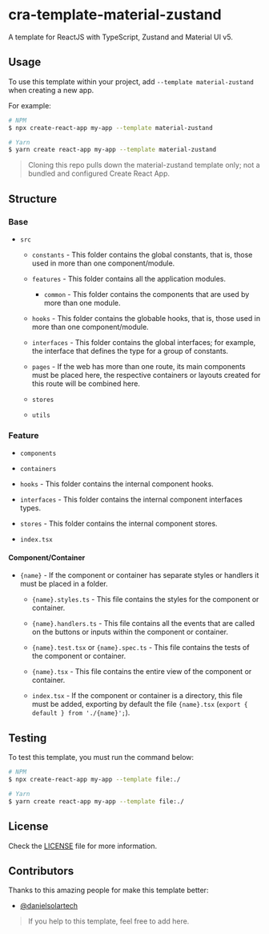 # cra-template-material-zustand

A template for ReactJS with TypeScript, Zustand and Material UI v5.

## Usage

To use this template within your project, add `--template material-zustand` when creating a new app.

For example:

```sh
# NPM
$ npx create-react-app my-app --template material-zustand

# Yarn
$ yarn create react-app my-app --template material-zustand
```

> Cloning this repo pulls down the material-zustand template only; not a bundled and configured Create React App.

## Structure

### Base

- `src`
  - `constants` - This folder contains the global constants, that is, those used in more than one component/module.

  - `features` - This folder contains all the application modules.
    - `common` - This folder contains the components that are used by more than one module.

  - `hooks` - This folder contains the globable hooks, that is, those used in more than one component/module.

  - `interfaces` - This folder contains the global interfaces; for example, the interface that defines the type for a group of constants.

  - `pages` - If the web has more than one route, its main components must be placed here, the respective containers or layouts created for this route will be combined here.

  - `stores`

  - `utils`

### Feature

- `components`

- `containers`

- `hooks` - This folder contains the internal component hooks.

- `interfaces` - This folder contains the internal component interfaces types.

- `stores` - This folder contains the internal component stores.

- `index.tsx`

#### Component/Container

- `{name}` - If the component or container has separate styles or handlers it must be placed in a folder.

  - `{name}.styles.ts` - This file contains the styles for the component or container.

  - `{name}.handlers.ts` - This file contains all the events that are called on the buttons or inputs within the component or container.

  - `{name}.test.tsx` or `{name}.spec.ts` - This file contains the tests of the component or container.

  - `{name}.tsx` - This file contains the entire view of the component or container.

  - `index.tsx` - If the component or container is a directory, this file must be added, exporting by default the file `{name}.tsx` (`export { default } from './{name}';`).

## Testing

To test this template, you must run the command below:

```sh
# NPM
$ npx create-react-app my-app --template file:./

# Yarn
$ yarn create react-app my-app --template file:./
```

## License

Check the [LICENSE](./LICENSE) file for more information.

## Contributors

Thanks to this amazing people for make this template better:

- [@danielsolartech](https://github.com/danielsolartech)

> If you help to this template, feel free to add here.
